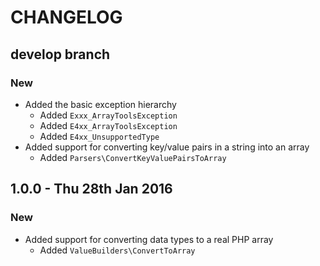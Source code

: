 # CHANGELOG

## develop branch

### New

* Added the basic exception hierarchy
  - Added `Exxx_ArrayToolsException`
  - Added `E4xx_ArrayToolsException`
  - Added `E4xx_UnsupportedType`
* Added support for converting key/value pairs in a string into an array
  - Added `Parsers\ConvertKeyValuePairsToArray`

## 1.0.0 - Thu 28th Jan 2016

### New

* Added support for converting data types to a real PHP array
  - Added `ValueBuilders\ConvertToArray`
